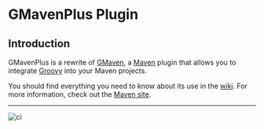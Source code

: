 # GMavenPlus Plugin #

## Introduction ##
GMavenPlus is a rewrite of [GMaven](https://github.com/groovy/gmaven), a [Maven](http://maven.apache.org/) plugin that allows you to integrate [Groovy](http://groovy-lang.org/) into your Maven projects.

You should find everything you need to know about its use in the [wiki](https://github.com/groovy/GMavenPlus/wiki). For more information, check out the [Maven site](http://groovy.github.io/GMavenPlus/index.html).

---
![ci](https://github.com/groovy/GMavenPlus/actions/workflows/ci.yaml/badge.svg?branch=master)
